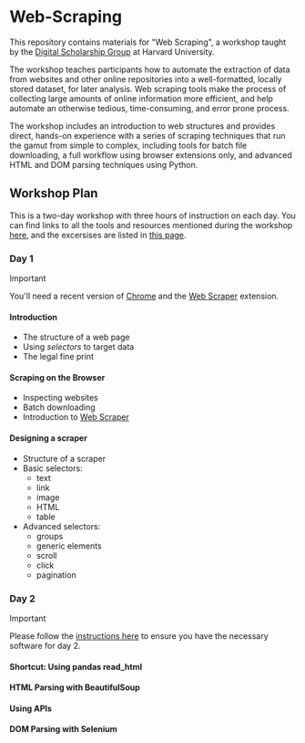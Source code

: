 # Web-Scraping

This repository contains materials for "Web Scraping", a workshop taught by the [Digital Scholarship Group](https://dsg.fas.harvard.edu) at Harvard University. 

The workshop teaches participants how to automate the extraction of data from websites and other online repositories into a well-formatted, locally stored dataset, for later analysis. Web scraping tools make the process of collecting large amounts of online information more efficient, and help automate an otherwise tedious, time-consuming, and error prone process. 

The workshop includes an introduction to web structures and provides direct, hands-on experience with a series of scraping techniques that run the gamut from simple to complex, including tools for batch file downloading, a full workflow using browser extensions only, and advanced HTML and DOM parsing techniques using Python.

## Workshop Plan

This is a two-day workshop with three hours of instruction on each day. You can find links to all the tools and resources mentioned during the workshop [here](/Documents/Resources.md), and the excersises are listed in [this page](/Documents/Exercises.md).

### Day 1

>[!IMPORTANT]
>You'll need a recent version of [Chrome](https://www.google.com/chrome/) and the [Web Scraper](https://webscraper.io) extension.

#### Introduction
- The structure of a web page
- Using *selectors* to target data
- The legal fine print

#### Scraping on the Browser
- Inspecting websites
- Batch downloading
- Introduction to [Web Scraper](https://webscraper.io)

#### Designing a scraper
- Structure of a scraper
- Basic selectors: 
    - text
    - link
    - image
    - HTML
    - table
- Advanced selectors: 
    - groups
    - generic elements
    - scroll
    - click
    - pagination

### Day 2

>[!IMPORTANT]
>Please follow the [instructions here](/Documents/Setup_instructions.md) to ensure you have the necessary software for day 2.
>

#### Shortcut: Using pandas read_html

#### HTML Parsing with BeautifulSoup

#### Using APIs

#### DOM Parsing with Selenium


